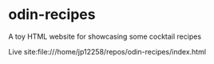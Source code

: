 # odin-recipes
A toy HTML website for showcasing some cocktail recipes

Live site:file:///home/jp12258/repos/odin-recipes/index.html
